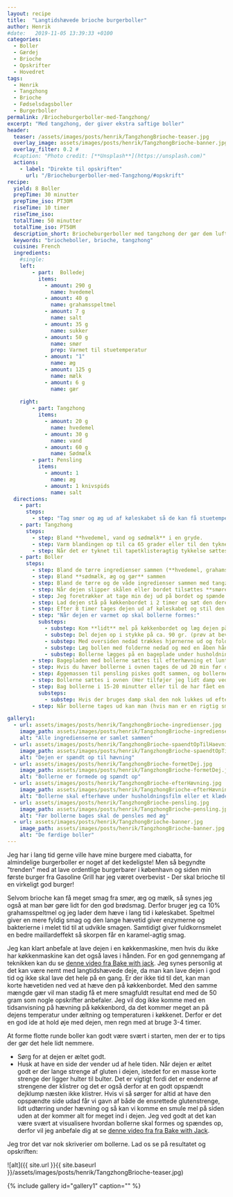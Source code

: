 ```yaml
---
layout: recipe
title:  "Langtidshævede brioche burgerboller"
author: Henrik
#date:   2019-11-05 13:39:33 +0100
categories:  
  - Boller 
  - Gærdej
  - Brioche
  - Opskrifter
  - Hovedret  
tags: 
  - Henrik
  - Tangzhong
  - Brioche
  - Fødselsdagsboller
  - Burgerboller
permalink: /Briocheburgerboller-med-Tangzhong/
excerpt: "Med tangzhong, der giver ekstra saftige boller"
header:
  teaser: /assets/images/posts/henrik/TangzhongBrioche-teaser.jpg
  overlay_image: assets/images/posts/henrik/TangzhongBrioche-banner.jpg
  overlay_filter: 0.2 # 
  #caption: "Photo credit: [**Unsplash**](https://unsplash.com)"
  actions:
    - label: "Direkte til opskriften"
      url: "/Briocheburgerboller-med-Tangzhong/#opskrift"
recipe:
  yield: 8 Boller
  prepTime: 30 minutter
  prepTime_iso: PT30M
  riseTime: 10 timer
  riseTime_iso: 
  totalTime: 50 minutter
  totalTime_iso: PT50M
  description_short: Briocheburgerboller med tangzhong der gør dem luftige og lækre
  keywords: "briocheboller, brioche, tangzhong"
  cuisine: French
  ingredients:
    #single:  
    left: 
        - part:  Bolledej
          items:
            - amount: 290 g 
              name: hvedemel
            - amount: 40 g 
              name: grahamsspeltmel     
            - amount: 7 g   
              name: salt     
            - amount: 35 g 
              name: sukker     
            - amount: 50 g 
              name: smør
              prep: Varmet til stuetemperatur     
            - amount: "1"
              name: æg     
            - amount: 125 g 
              name: mælk     
            - amount: 6 g 
              name: gær     
            
    right:
        - part: Tangzhong
          items:
            - amount: 20 g 
              name: hvedemel  
            - amount: 30 g
              name: vand
            - amount: 60 g 
              name: Sødmælk
        - part: Pensling
          items:
            - amount: 1
              name: æg
            - amount: 1 knivspids
              name: salt
  directions:
    - part: 
      steps:
        - step: "Tag smør og æg ud af køleskabet så de kan få stuetemperatur mens du laver tangzhong"
    - part: Tangzhong
      steps:
        - step: Bland **hvedemel, vand og sødmælk** i en gryde.  
        - step: Varm blandingen op til ca 65 grader eller til den tykner. Sørg for at røre ofte da det tykner hurtigt i bunden.
        - step: Når det er tyknet til tapetklisteragtig tykkelse sættes tangzhong'en til afkøling.
    - part: Boller
      steps: 
        - step: Bland de tørre ingredienser sammen (**hvedemel, grahamsspeltmel, salt og sukker**)
        - step: Bland **sødmælk, æg og gær** sammen
        - step: Bland de tørre og de våde ingredienser sammen med tangzhong, så der kun mangler at blive tilsat smør og ælt godt. Brug en røremaskine hvis du har, beriget dej kan tage meget lang tid at ælte.
        - step: Når dejen slipper skålen eller bordet tilsættes **smøret** lidt af gangen og der æltes til dejen har optaget alt smøret og ikke længere er fedtet men mere glat. [Har du ikke en bagemaskine, kan du se her hvordan man får smøret optaget i dejen](https://www.bakewithjack.co.uk/videos/2019/6/20/bread-tip-203-how-to-get-butter-into-your-brioche-by-hand-3W3Rw)
        - step: Jeg foretrækker at tage min dej ud på bordet og spænde den op inden jeg sætter den til hævning. Har du ikke styr på hvordan man gør kan de undlades, men du kan også se [Bake with Jack videoen fra forrige punkt.](https://www.bakewithjack.co.uk/videos/2019/6/20/bread-tip-203-how-to-get-butter-into-your-brioche-by-hand-3W3Rw)
        - step: Lad dejen stå på køkkenbordet i 2 timer og sæt den derefter i køleskabet i mindst 8 timer. (Har du ikke 8 timer, kan du overveje bare at lade den stå på køkkenbordet og lade den hæve til ca dobbelt størrelse.)
        - step: Efter 8 timer tages dejen ud af køleskabet og stil den lunt i 2 timer for at varme op
        - step: "Når dejen er varmet op skal bollerne formes:"
          substeps:
            - substep: Kom **lidt** mel på køkkenbordet og læg dejen på bordet med oversiden nedad og mas den flad og firkantet.
            - substep: Del dejen op i stykke på ca. 90 gr. (prøv at bevare så meget af "oversiden" som muligt på hvert stykke)
            - substep: Med oversiden nedad trækkes hjørnerne ud og foldes 2/3 in over resten af bollen. Dette gøres med hvert hjørne og gøres igen med hver af de nye hjørner.
            - substep: Læg bollen med folderne nedad og med en åben hånd føres bollen i cirkler så den bliver trillet til en rund og opspændt kugle.
            - substep: Bollerne lægges på en bageplade under husholdningsfilm eller let fugtet klæde.
        - step: Bagepladen med bollerne sættes til efterhævning et lunt sted i 1.5 time (jeg bruger en ovn der har været tændt i 10-20 sekunder).
        - step: Hvis du hæver bollerne i ovnen tages de ud 20 min før de skal bages og ovnen tændes på 180 grader 
        - step: Æggemassen til pensling piskes godt sammen, og bollerne penles grundigt.
        - step: Bollerne sættes i ovnen (Her tilføjer jeg lidt damp ved at helde kogende vand i en bradepande i bunden af ovnen, men det kan undlades)
        - step: Bag bollerne i 15-20 minutter eller til de har fået en flot brun overflade. 
          substeps: 
            - substep: Hvis der bruges damp skal den nok lukkes ud efter 12-15 minutter for at få en ordentlig bruning.
        - step: Når bollerne tages ud kan man (hvis man er en rigtig smørgris) pensle dem med lidt smeltetsmør.

gallery1:
  - url: assets/images/posts/henrik/TangzhongBrioche-ingredienser.jpg
    image_path: assets/images/posts/henrik/TangzhongBrioche-ingredienser.jpg
    alt: "Alle ingredienserne er samlet sammen"
  - url: assets/images/posts/henrik/TangzhongBrioche-spaendtOpTilHaevning.jpg
    image_path: assets/images/posts/henrik/TangzhongBrioche-spaendtOpTilHaevning.jpg
    alt: "Dejen er spændt op til hævning"  
  - url: assets/images/posts/henrik/TangzhongBrioche-formetDej.jpg
    image_path: assets/images/posts/henrik/TangzhongBrioche-formetDej.jpg
    alt: "Bollerne er formede og spændt op"  
  - url: assets/images/posts/henrik/TangzhongBrioche-efterHævning.jpg
    image_path: assets/images/posts/henrik/TangzhongBrioche-efterHævning.jpg
    alt: "Bollerne skal efterhæve under husholdningsfilm eller et klæde"
  - url: assets/images/posts/henrik/TangzhongBrioche-pensling.jpg
    image_path: assets/images/posts/henrik/TangzhongBrioche-pensling.jpg
    alt: "Før bollerne bages skal de pensles med æg" 
  - url: assets/images/posts/henrik/TangzhongBrioche-banner.jpg
    image_path: assets/images/posts/henrik/TangzhongBrioche-banner.jpg
    alt: "De færdige boller"
---
```


Jeg har i lang tid gerne ville have mine burgere med ciabatta, for almindelige burgerboller er noget af det kedeligste! Men så begyndte "trenden" med at lave ordentlige burgerbarer i københavn og siden min første burger fra Gasoline Grill har jeg været overbevist - Der skal brioche til en virkeligt god burger! 

Selvom brioche kan få meget smag fra smør, æg og mælk, så synes jeg også at man bør gøre lidt for den god brødsmag. Derfor bruger jeg ca 10% grahamsspeltmel og jeg lader dem hæve i lang tid i køleskabet. Speltmel giver en mere fyldig smag og den lange hævetid giver enzymerne og bakterierne i melet tid til at udvikle smagen. Samtidigt giver fuldkornsmelet en bedre maillardeffekt så skorpen får en karamel-agtig smag. 

Jeg kan klart anbefale at lave dejen i en køkkenmaskine, men hvis du ikke har køkkenmaskine kan det også laves i hånden. For en god gennemgang af teknikken kan du se [denne video fra Bake with jack][BakewJackBrioche]. 
Jeg synes personlig at det kan være nemt med langtidshævede deje, da man kan lave dejen i god tid og ikke skal lave det hele på en gang. Er der ikke tid til det, kan man korte hævetiden ned ved at hæve den på køkkenbordet. Med den samme mængde gær vil man stadig få et mere smagfuldt resultat end med de 50 gram som nogle opskrifter anbefaler. Jeg vil dog ikke komme med en tidsanvisning på hævning på køkkenbord, da det kommer meget an på dejens temperatur under æltning og temperaturen i køkkenet. Derfor er det en god ide at hold øje med dejen, men regn med at bruge 3-4 timer.

At forme flotte runde boller kan godt være svært i starten, men der er to tips der gør det hele lidt nemmere. 
* Sørg for at dejen er æltet godt.
* Husk at have en side der vender ud af hele tiden. 
Når dejen er æltet godt er der lange strenge af gluten i dejen, istedet for en masse korte strenge der ligger hulter til bulter. Det er vigtigt fordi det er enderne af strengene der klistrer og det er også derfor at en godt opspændt dejklump næsten ikke klistrer. Hvis vi så sørger for altid at have den opspændte side udad får vi gavn af både de ensrettede glutenstrenge, lidt udtørring under hævning og så kan vi komme en smule mel på siden uden at der kommer alt for meget ind i dejen.
Jeg ved godt at det kan være svært at visualisere hvordan bollerne skal formes og spændes op, derfor vil jeg anbefale dig at se [denne video fra fra Bake with Jack][BakewJackShape].

Jeg tror det var nok skriverier om bollerne. Lad os se på resultatet og opskriften:

![alt]({{ site.url }}{{ site.baseurl }}/assets/images/posts/henrik/TangzhongBrioche-teaser.jpg)


{% include gallery id="gallery1"  caption="" %}



[BakewJackBrioche]: https://www.bakewithjack.co.uk/videos/2019/6/20/bread-tip-203-how-to-get-butter-into-your-brioche-by-hand-3W3Rw
[BakewJackShape]: https://www.bakewithjack.co.uk/videos/2018/2/15/bread-tip-51-how-to-shape-up-perfect-bread-rolls
